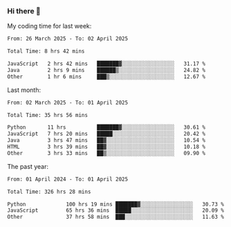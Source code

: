 ### Hi there 👋

My coding time for last week:

<!--START_SECTION:week-->

```txt
From: 26 March 2025 - To: 02 April 2025

Total Time: 8 hrs 42 mins

JavaScript   2 hrs 42 mins   ███████▓░░░░░░░░░░░░░░░░░   31.17 %
Java         2 hrs 9 mins    ██████▒░░░░░░░░░░░░░░░░░░   24.82 %
Other        1 hr 6 mins     ███▒░░░░░░░░░░░░░░░░░░░░░   12.67 %
```

<!--END_SECTION:week-->

Last month:

<!--START_SECTION:month-->

```txt
From: 02 March 2025 - To: 01 April 2025

Total Time: 35 hrs 56 mins

Python       11 hrs          ███████▓░░░░░░░░░░░░░░░░░   30.61 %
JavaScript   7 hrs 20 mins   █████░░░░░░░░░░░░░░░░░░░░   20.42 %
Java         3 hrs 47 mins   ██▓░░░░░░░░░░░░░░░░░░░░░░   10.54 %
HTML         3 hrs 39 mins   ██▓░░░░░░░░░░░░░░░░░░░░░░   10.18 %
Other        3 hrs 33 mins   ██▒░░░░░░░░░░░░░░░░░░░░░░   09.90 %
```

<!--END_SECTION:month-->

The past year:

<!--START_SECTION:year-->

```txt
From: 01 April 2024 - To: 01 April 2025

Total Time: 326 hrs 28 mins

Python             100 hrs 19 mins ███████▓░░░░░░░░░░░░░░░░░   30.73 %
JavaScript         65 hrs 36 mins  █████░░░░░░░░░░░░░░░░░░░░   20.09 %
Other              37 hrs 58 mins  ███░░░░░░░░░░░░░░░░░░░░░░   11.63 %
```

<!--END_SECTION:year-->
